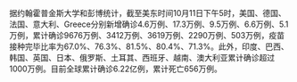 据约翰霍普金斯大学和彭博统计，截至美东时间10月11日下午5时，美国、德国、法国、意大利、Greece分别新增确诊4.6万例、17.3万例、9.5万例、6.6万例、5.1万例，累计确诊9676万例、3412万例、3619万例、2290万例、503万例，疫苗接种完毕比率为67.0%、76.3%、81.5%、80.4%、71.3%。此外，印度、巴西、韩国、英国、日本、俄罗斯、土耳其、西班牙、越南、澳大利亚累计确诊超过1000万例。目前全球累计确诊6.22亿例，累计死亡656万例。